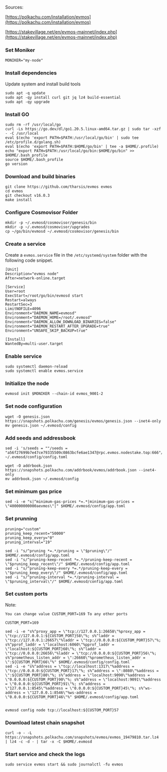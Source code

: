 Sources: 

[https://polkachu.com/installation/evmos](https://polkachu.com/installation/evmos)

[https://stakevillage.net/en/evmos-mainnet/index.php](https://stakevillage.net/en/evmos-mainnet/index.php)

### Set Moniker

```
MONIKER="my-node"
```

### Install dependencies
Update system and install build tools

```
sudo apt -q update
sudo apt -qy install curl git jq lz4 build-essential
sudo apt -qy upgrade
```

### Install GO

```
sudo rm -rf /usr/local/go
curl -Ls https://go.dev/dl/go1.20.5.linux-amd64.tar.gz | sudo tar -xzf - -C /usr/local
eval $(echo 'export PATH=$PATH:/usr/local/go/bin' | sudo tee /etc/profile.d/golang.sh)
eval $(echo 'export PATH=$PATH:$HOME/go/bin' | tee -a $HOME/.profile)
echo "export PATH=$PATH:/usr/local/go/bin:$HOME/go/bin" >> $HOME/.bash_profile
source $HOME/.bash_profile
go version
```


### Download and build binaries

```
git clone https://github.com/tharsis/evmos evmos
cd evmos
git checkout v16.0.3
make install
```

### Configure Cosmovisor Folder
```
mkdir -p ~/.evmosd/cosmovisor/genesis/bin
mkdir -p ~/.evmosd/cosmovisor/upgrades
cp ~/go/bin/evmosd ~/.evmosd/cosmovisor/genesis/bin
```

### Сreate a service

Create a `evmos.service` file in the `/etc/systemd/system` folder with the following code snippet. 

```
[Unit]
Description="evmos node"
After=network-online.target

[Service]
User=root
ExecStart=/root/go/bin/evmosd start
Restart=always
RestartSec=3
LimitNOFILE=4096
Environment="DAEMON_NAME=evmosd"
Environment="DAEMON_HOME=/root/.evmosd"
Environment="DAEMON_ALLOW_DOWNLOAD_BINARIES=false"
Environment="DAEMON_RESTART_AFTER_UPGRADE=true"
Environment="UNSAFE_SKIP_BACKUP=true"

[Install]
WantedBy=multi-user.target
```
### Enable service

```
sudo systemctl daemon-reload
sudo systemctl enable evmos.service
```

### Initialize the node

```
evmosd init $MONIKER --chain-id evmos_9001-2
```

### Set node configuration

```
wget -O genesis.json https://snapshots.polkachu.com/genesis/evmos/genesis.json --inet4-only
mv genesis.json ~/.evmosd/config
```

### Add seeds and addressbook

```
sed -i 's/seeds = ""/seeds = "a56f27699b7e47ce79335509c0863bcfe6ae1347@rpc.evmos.nodestake.top:666"/' ~/.evmosd/config/config.toml
```
```
wget -O addrbook.json https://snapshots.polkachu.com/addrbook/evmos/addrbook.json --inet4-only
mv addrbook.json ~/.evmosd/config
```

### Set minimum gas price

```
sed -i -e "s|^minimum-gas-prices *=.*|minimum-gas-prices = \"400000000000aevmos\"|" $HOME/.evmosd/config/app.toml
```

### Set prunning

```
pruning="custom"
pruning_keep_recent="50000"
pruning_keep_every="0"
pruning_interval="19"
```
```
sed -i "s/^pruning *=.*/pruning = \"$pruning\"/" $HOME/.evmosd/config/app.toml
sed -i "s/^pruning-keep-recent *=.*/pruning-keep-recent = \"$pruning_keep_recent\"/" $HOME/.evmosd/config/app.toml
sed -i "s/^pruning-keep-every *=.*/pruning-keep-every = \"$pruning_keep_every\"/" $HOME/.evmosd/config/app.toml
sed -i "s/^pruning-interval *=.*/pruning-interval = \"$pruning_interval\"/" $HOME/.evmosd/config/app.toml
```

### Set custom ports
Note: 

`You can change value CUSTOM_PORT=169 To any other ports`

```
CUSTOM_PORT=169
```

```
sed -i -e "s%^proxy_app = \"tcp://127.0.0.1:26658\"%proxy_app = \"tcp://127.0.0.1:${CUSTOM_PORT}58\"%; s%^laddr = \"tcp://127.0.0.1:26657\"%laddr = \"tcp://0.0.0.0:${CUSTOM_PORT}57\"%; s%^pprof_laddr = \"localhost:6060\"%pprof_laddr = \"localhost:${CUSTOM_PORT}60\"%; s%^laddr = \"tcp://0.0.0.0:26656\"%laddr = \"tcp://0.0.0.0:${CUSTOM_PORT}56\"%; s%^prometheus_listen_addr = \":26660\"%prometheus_listen_addr = \":${CUSTOM_PORT}66\"%" $HOME/.evmosd/config/config.toml
sed -i -e "s%^address = \"tcp://localhost:1317\"%address = \"tcp://0.0.0.0:${CUSTOM_PORT}17\"%; s%^address = \":8080\"%address = \":${CUSTOM_PORT}80\"%; s%^address = \"localhost:9090\"%address = \"0.0.0.0:${CUSTOM_PORT}90\"%; s%^address = \"localhost:9091\"%address = \"0.0.0.0:${CUSTOM_PORT}91\"%; s%^address = \"127.0.0.1:8545\"%address = \"0.0.0.0:${CUSTOM_PORT}45\"%; s%^ws-address = \"127.0.0.1:8546\"%ws-address = \"0.0.0.0:${CUSTOM_PORT}46\"%" $HOME/.evmosd/config/app.toml


evmosd config node tcp://localhost:${CUSTOM_PORT}57
```

### Download latest chain snapshot

```
curl -o - -L https://snapshots.polkachu.com/snapshots/evmos/evmos_19479810.tar.lz4 | lz4 -c -d - | tar -x -C $HOME/.evmosd
```

### Start service and check the logs

```
sudo service evmos start && sudo journalctl -fu evmos
```
